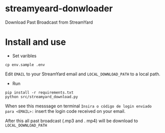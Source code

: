 # streamyeard-donwloader
Download Past Broadcast from StreamYard

# Install and use


* Set varibles

```shell
cp env.sample .env
```

Edit `EMAIL` to your StreamYard email and `LOCAL_DOWNLOAD_PATH` to a local path.

* Run
  
```shell
pip install -r requirements.txt
python src/streamyard_download.py
```

When see this messsage on terminal `Insira o código de login enviado para <EMAIL>:` insert the login code received on your email.

After this all past broadcast (.mp3 and . mp4) will be download to `LOCAL_DOWNLOAD_PATH`
